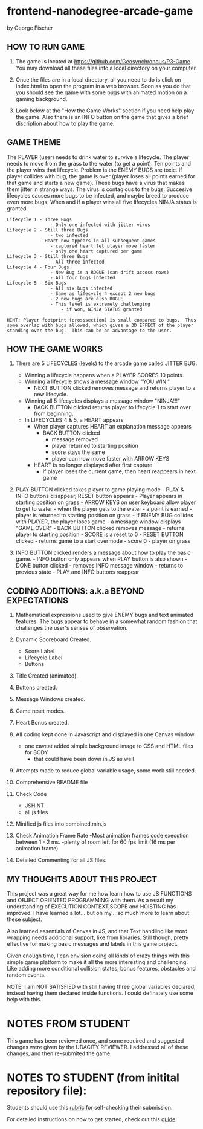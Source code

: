 frontend-nanodegree-arcade-game
===============================
by George Fischer


HOW TO RUN GAME
---------------

1. The game is located at https://github.com/Geosynchronous/P3-Game.  You may download all these files into a local directory on your computer.

2. Once the files are in a local directory, all you need to do is click on index.html to open the program in a web browser.  Soon as you do that you should see the game with some bugs with animated motion on a gaming background.

3. Look below at the "How the Game Works" section if you need help play the game.  Also there is an INFO button on the game that gives a brief discription about how to play the game.


GAME THEME
----------

The PLAYER (user) needs to drink water to survive a lifecycle. The player needs to move from the grass to the water (to get a point).  Ten points and the player wins that lifecycle.  Problem is the ENEMY BUGS are toxic. If player collides with bug, the game is over (player loses all points earned for that game and starts a new game).  These bugs have a virus that makes them jitter in strange ways.  The virus is contagious to the bugs. Succesive lifecycles causes more bugs to be infected, and maybe breed to produce even more bugs.  When and if a player wins all five lifecycles NINJA status is granted.

	Lifecycle 1 - Three Bugs
					- Only one infected with jitter virus
	Lifecycle 2 - Still three Bugs
					- two infected
				- Heart now appears in all subsequent games
					- captured heart let player move faster
					- only one heart captured per game
	Lifecycle 3 - Still three Bugs
					- All three infected
	Lifecycle 4 - Four Bugs
					- New Bug is a ROGUE (can drift accoss rows)
					- All four bugs infected
	Lifecycle 5 - Six Bugs
					- All six bugs infected
					- Same as lifecycle 4 except 2 new bugs
					- 2 new bugs are also ROGUE
					- This level is extremely challenging
						- if won, NINJA STATUS granted

	HINT: Player footprint (crosssection) is small compared to bugs.  Thus some overlap with bugs allowed, which gives a 3D EFFECT of the player standing over the bug.  This can be an advantage to the user.





HOW THE GAME WORKS
------------------

1. There are 5 LIFECYCLES (levels) to the arcade game called JITTER BUG.
	- Winning a lifecycle happens when a PLAYER SCORES 10 points.
	- Winning a lifecycle shows a message window "YOU WIN."
		- NEXT BUTTON clicked removes message and returns player to a new lifecycle.
	- Winning all 5 lifecycles displays a message window "NINJA!!!"
		- BACK BUTTON clicked returns player to lifecycle 1 to start over from beginning.
	- In LIFECYCLES 4 & 5, a HEART appears
		- When player captures HEART an explanation message appears
			- BACK BUTTON clicked
				- message removed
				- player returned to starting position
				- score stays the same
				- player can now move faster with ARROW KEYS
		- HEART is no longer displayed after first capture
			- if player loses the current game, then heart reappears in next game

2.  PLAY BUTTON clicked takes player to game playing mode
		- PLAY & INFO buttons disappear, RESET button appears
		- Player appears in starting position on grass
		- ARROW KEYS on user keyboard allow player to get to water
			- when the player gets to the water
				- a point is earned
				- player is returned to starting position on grass
		- If ENEMY BUG collides with PLAYER, the player loses game
			- a message window displays "GAME OVER"
			- BACK BUTTON clicked removes message
				- returns player to starting position
				- SCORE is a reset to 0
		- RESET BUTTON clicked
			- returns game to a start overmode
				- score 0
				- player on grass

3.	INFO BUTTON clicked renders a message about how to play the basic game.
		- INFO button only appears when PLAY button is also shown
		- DONE button clicked
			- removes INFO message window
			- returns to previous state
				- PLAY and INFO buttons reappear





CODING ADDITIONS: a.k.a BEYOND EXPECTATIONS
-------------------------------------------

1. Mathematical expressions used to give ENEMY bugs and text animated features. The bugs appear to behave in a somewhat random fashion that challenges the user's senses of observation.

2. Dynamic Scoreboard Created.
	- Score Label
	- Lifecycle Label
	- Buttons

4. Title Created (animated).

3. Buttons created.

5. Message Windows created.

6. Game reset modes.

7. Heart Bonus created.

8. All coding kept done in Javascript and displayed in one Canvas window
	- one caveat added simple background image to CSS and HTML files for BODY
		- that could have been down in JS as well

9. Attempts made to reduce global variable usage, some work still needed.

10. Comprehensive README file

11. Check Code
	- JSHINT
	- all js files

12. Minified js files into combined.min.js

13. Check Animation Frame Rate
		-Most animation frames code execution between 1 - 2 ms.
		-plenty of room left for 60 fps limit (16 ms per animation frame)

14. Detailed Commenting for all JS files.





MY THOUGHTS ABOUT THIS PROJECT
------------------------------

This project was a great way for me how learn how to use JS FUNCTIONS and OBJECT ORIENTED PROGRAMMING with them.  As a result my understanding of EXECUTION CONTEXT,SCOPE and HOISTING has improved.  I have learned a lot... but oh my... so much more to learn about these subject.

Also learned essentials of Canvas in JS, and that Text handling like word wrapping needs additional support, like from libraries.  Still though, pretty effective for making basic messages and labels in this game project.

Given enough time, I can envision doing all kinds of crazy things with this simple game platform to make it all the more interesting and challenging.  Like adding more conditional collision states, bonus features, obstacles and random events.

NOTE: I am NOT SATISFIED with still having three global variables declared, instead having them declared inside functions.  I could definately use some help with this.


NOTES FROM STUDENT
==================
This game has been reviewed once, and some required and suggested changes were given by the UDACITY REVIEWER.  I addressed all of these changes, and then re-submited the game.


NOTES TO STUDENT (from initital repository file):
================
Students should use this [rubric](https://www.udacity.com/course/viewer/#!/c-nd001/l-2696458597/m-2687128535) for self-checking their submission.

For detailed instructions on how to get started, check out this [guide](https://docs.google.com/document/d/1v01aScPjSWCCWQLIpFqvg3-vXLH2e8_SZQKC8jNO0Dc/pub?embedded=true).
